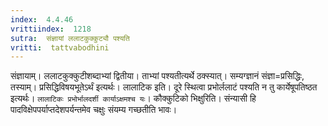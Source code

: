 ```yaml
---
index:  4.4.46
vrittiindex:  1218
sutra:  संज्ञायां ललाटकुक्कुट्यौ पश्यति
vritti:  tattvabodhini 
---
```


संज्ञायाम्। ललाटकुक्कुटीशब्दाभ्यां द्वितीया। ताभ्यां पश्यतीत्यर्थे ठक्स्यात्। सम्यग्ज्ञानं संज्ञा=प्रसिद्धिः, तस्याम्। प्रसिद्धिविषयभूतेऽर्थं इत्यर्थः। लालाटिक इति। दूरे स्थित्वा प्रभोर्ललाटं पश्यति न तु कार्येषूपतिष्ठत इत्यर्थः। `लालाटिकः प्रभोर्भालदर्शी कार्याऽक्षमश्च यः`। कौक्कुटिको भिक्षुरिति। संन्यासी हि पादविक्षेपपर्याप्तदेशपर्यन्तमेव चक्षुः संयम्य गच्छतीति भावः।

